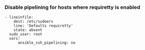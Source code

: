 
### Disable pipelining for hosts where requiretty is enabled
```ansible
- lineinfile:
    dest: /etc/sudoers
    line: 'Defaults requiretty'
    state: absent
  sudo_user: root
  vars:
      ansible_ssh_pipelining: no
```
